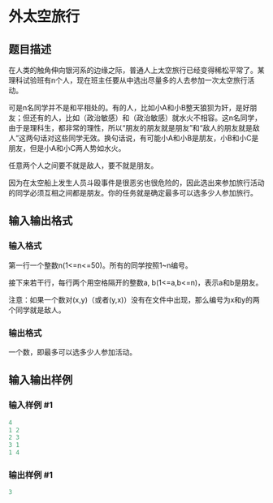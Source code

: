 # 外太空旅行

## 题目描述

在人类的触角伸向银河系的边缘之际，普通人上太空旅行已经变得稀松平常了。某理科试验班有n个人，现在班主任要从中选出尽量多的人去参加一次太空旅行活动。

可是n名同学并不是和平相处的。有的人，比如小A和小B整天狼狈为奸，是好朋友；但还有的人，比如（政治敏感）和（政治敏感）就水火不相容。这n名同学，由于是理科生，都非常的理性，所以“朋友的朋友就是朋友”和“敌人的朋友就是敌人”这两句话对这些同学无效。换句话说，有可能小A和小B是朋友，小B和小C是朋友，但是小A和小C两人势如水火。

任意两个人之间要不就是敌人，要不就是朋友。

因为在太空船上发生人员斗殴事件是很恶劣也很危险的，因此选出来参加旅行活动的同学必须互相之间都是朋友。你的任务就是确定最多可以选多少人参加旅行。

## 输入输出格式

### 输入格式

第一行一个整数n(1<=n<=50)。所有的同学按照1~n编号。

接下来若干行，每行两个用空格隔开的整数a, b(1<=a,b<=n)，表示a和b是朋友。

注意：如果一个数对(x,y)（或者(y,x)）没有在文件中出现，那么编号为x和y的两个同学就是敌人。

### 输出格式

一个数，即最多可以选多少人参加活动。

## 输入输出样例

### 输入样例 #1

```cpp
4
1 2
2 3
3 1
1 4
```


### 输出样例 #1

```cpp
3
```


